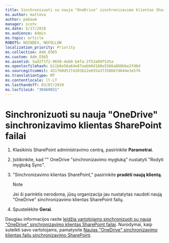 ```yaml
---
title: Sinchronizuoti su nauja "OneDrive" sinchronizavimo klientas SharePoint failai
ms.author: matteva
author: pebaum
manager: scotv
ms.date: 5/17/2018
ms.audience: Admin
ms.topic: article
ROBOTS: NOINDEX, NOFOLLOW
localization_priority: Priority
ms.collection: Adm_O365
ms.custom: Adm_O365
ms.assetid: 5ad2f1f2-9650-4eb0-b4fa-2f52a09f535a
ms.openlocfilehash: b11b8e56a64e87aabb0d188e5566a868bbe2fd6d
ms.sourcegitcommit: 431f60d51f4203b22e655a37358667d844e3e576
ms.translationtype: MT
ms.contentlocale: lt-LT
ms.lasthandoff: 03/07/2019
ms.locfileid: "30469031"
---
```

# <a name="sync-sharepoint-files-with-the-new-onedrive-sync-client"></a>Sinchronizuoti su nauja "OneDrive" sinchronizavimo klientas SharePoint failai

1. Klasikinis SharePoint administravimo centrą, pasirinkite **Parametrai**.
    
2. Įsitikinkite, kad "" OneDrive "sinchronizavimo mygtuką" nustatyti "Rodyti mygtuką Sync".
    
3. "Sinchronizavimo klientas SharePoint," pasirinkite **pradėti naują klientą**.
    
    > [!NOTE]
    > Jei ši parinktis nerodoma, jūsų organizacija jau nustatytas naudoti naują "OneDrive" sinchronizavimo klientas SharePoint failų. 
  
4. Spustelėkite **Gerai**.
    
Daugiau informacijos rasite [leidžia vartotojams sinchronizuoti su nauja "OneDrive" sinchronizavimo klientas SharePoint failai](https://go.microsoft.com/fwlink/?linkid=866433). Nurodymai, kaip suteikti savo vartotojams, pamatysite [Naujas "OneDrive" sinchronizavimo klientas failų sinchronizavimo SharePoint](https://go.microsoft.com/fwlink/?linkid=866427).
  

